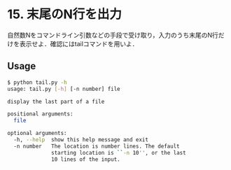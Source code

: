 # 15. 末尾のN行を出力

自然数Nをコマンドライン引数などの手段で受け取り，入力のうち末尾のN行だけを表示せよ．確認にはtailコマンドを用いよ．

## Usage

```bash
$ python tail.py -h
usage: tail.py [-h] [-n number] file

display the last part of a file

positional arguments:
  file

optional arguments:
  -h, --help  show this help message and exit
  -n number   The location is number lines. The default
              starting location is ``-n 10'', or the last
              10 lines of the input.
```
